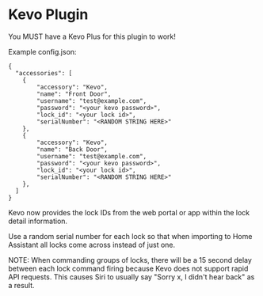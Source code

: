 
# Kevo Plugin

You MUST have a Kevo Plus for this plugin to work!

Example config.json:

    {
      "accessories": [
        {
            "accessory": "Kevo",
            "name": "Front Door",
            "username": "test@example.com",
            "password": "<your kevo password>",
            "lock_id": "<your lock id>",
            "serialNumber": "<RANDOM STRING HERE>"
        },
        {
            "accessory": "Kevo",
            "name": "Back Door",
            "username": "test@example.com",
            "password": "<your kevo password>",
            "lock_id": "<your lock id>",
            "serialNumber": "<RANDOM STRING HERE>"
        },
      ]
    }

Kevo now provides the lock IDs from the web portal or app within the lock detail information. 

Use a random serial number for each lock so that when importing to Home Assistant all locks come across instead of just one.

NOTE: When commanding groups of locks, there will be a 15 second delay between each lock command firing because Kevo does not support rapid API requests. This causes Siri to usually say "Sorry x, I didn't hear back" as a result.
